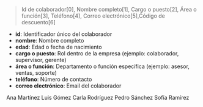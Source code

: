 > Id de colaborador[0], Nombre completo[1], Cargo o puesto[2], Área o función[3], Teléfono[4], Correo electrónico[5],Código de descuento[6]

- **id**: Identificador único del colaborador  
- **nombre**: Nombre completo  
- **edad**: Edad o fecha de nacimiento  
- **cargo o puesto**: Rol dentro de la empresa (ejemplo: colaborador, supervisor, gerente)  
- **área o función**: Departamento o función específica (ejemplo: asesor, ventas, soporte)  
- **teléfono**: Número de contacto  
- **correo electrónico**: Email del colaborador

Ana Martínez
Luis Gómez
Carla Rodríguez
Pedro Sánchez
Sofía Ramírez